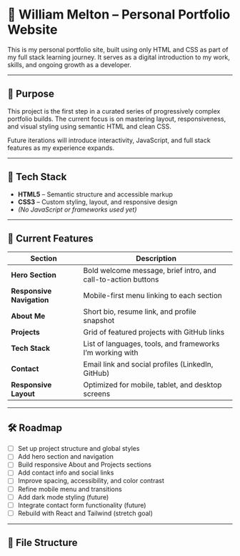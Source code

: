 # 💼 William Melton – Personal Portfolio Website

This is my personal portfolio site, built using only HTML and CSS as part of my full stack learning journey. It serves as a digital introduction to my work, skills, and ongoing growth as a developer.

---

## 🧠 Purpose

This project is the first step in a curated series of progressively complex portfolio builds. The current focus is on mastering layout, responsiveness, and visual styling using semantic HTML and clean CSS.

Future iterations will introduce interactivity, JavaScript, and full stack features as my experience expands.

---

## 🧱 Tech Stack

- **HTML5** – Semantic structure and accessible markup
- **CSS3** – Custom styling, layout, and responsive design
- *(No JavaScript or frameworks used yet)*

---

## 📐 Current Features

| Section | Description |
|---------|-------------|
| **Hero Section** | Bold welcome message, brief intro, and call-to-action buttons |
| **Responsive Navigation** | Mobile-first menu linking to each section |
| **About Me** | Short bio, resume link, and profile snapshot |
| **Projects** | Grid of featured projects with GitHub links |
| **Tech Stack** | List of languages, tools, and frameworks I’m working with |
| **Contact** | Email link and social profiles (LinkedIn, GitHub) |
| **Responsive Layout** | Optimized for mobile, tablet, and desktop screens |

---

## 🛠️ Roadmap

- [ ] Set up project structure and global styles
- [ ] Add hero section and navigation
- [ ] Build responsive About and Projects sections
- [ ] Add contact info and social links
- [ ] Improve spacing, accessibility, and color contrast
- [ ] Refine mobile menu and transitions
- [ ] Add dark mode styling (future)
- [ ] Integrate contact form functionality (future)
- [ ] Rebuild with React and Tailwind (stretch goal)

---

## 📂 File Structure

